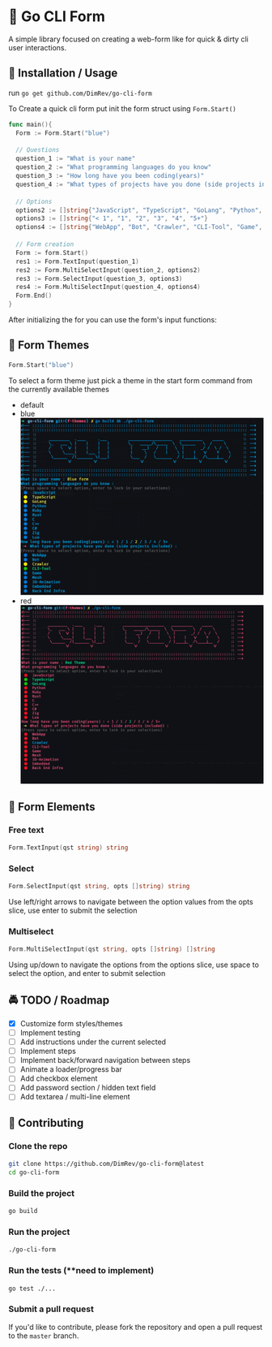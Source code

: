 # 🚀 Go CLI Form

A simple library focused on creating a web-form like for quick & dirty cli user interactions.

## 💾 Installation / Usage

run `go get github.com/DimRev/go-cli-form`

To Create a quick cli form put init the form struct using `Form.Start()`

```go
func main(){
  Form := Form.Start("blue")

  // Questions
  question_1 := "What is your name"
  question_2 := "What programming languages do you know"
  question_3 := "How long have you been coding(years)"
  question_4 := "What types of projects have you done (side projects included)"

  // Options
  options2 := []string{"JavaScript", "TypeScript", "GoLang", "Python", "Ruby", "Rust", "C", "C++", "C#", "Zig", "Lua"}
  options3 := []string{"< 1", "1", "2", "3", "4", "5+"}
  options4 := []string{"WebApp", "Bot", "Crawler", "CLI-Tool", "Game", "Mesh", "3D-Animation", "Embedded", "Back End Infra"}

  // Form creation
  Form := form.Start()
  res1 := Form.TextInput(question_1)
  res2 := Form.MultiSelectInput(question_2, options2)
  res3 := Form.SelectInput(question_3, options3)
  res4 := Form.MultiSelectInput(question_4, options4)
  Form.End()
}
```

After initializing the for you can use the form's input functions:

## 🎨 Form Themes

```go
Form.Start("blue")
```

To select a form theme just pick a theme in the start form command from the currently available themes

- default
- blue
  ![blue theme](./assets/blue_theme.png)
- red
  ![red theme](./assets/red_theme.png)

## 📝 Form Elements

### Free text

```go
Form.TextInput(qst string) string
```

### Select

```go
Form.SelectInput(qst string, opts []string) string
```

Use left/right arrows to navigate between the option values from the opts slice, use enter to submit the selection

### Multiselect

```go
Form.MultiSelectInput(qst string, opts []string) []string
```

Using up/down to navigate the options from the options slice, use space to select the option, and enter to submit selection

## 🚔 TODO / Roadmap

- [x] Customize form styles/themes
- [ ] Implement testing
- [ ] Add instructions under the current selected
- [ ] Implement steps
- [ ] Implement back/forward navigation between steps
- [ ] Animate a loader/progress bar
- [ ] Add checkbox element
- [ ] Add password section / hidden text field
- [ ] Add textarea / multi-line element

## 🤝 Contributing

### Clone the repo

```bash
git clone https://github.com/DimRev/go-cli-form@latest
cd go-cli-form
```

### Build the project

```bash
go build
```

### Run the project

```bash
./go-cli-form
```

### Run the tests (\*\*need to implement)

```bash
go test ./...
```

### Submit a pull request

If you'd like to contribute, please fork the repository and open a pull request to the `master` branch.
